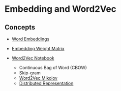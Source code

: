 # Embedding and Word2Vec

## Concepts

* [Word Embeddings](https://www.youtube.com/watch?v=ZsLhh1mly9k)

* [Embedding Weight Matrix](https://www.youtube.com/watch?time_continue=4&v=KVCcG5v8fi0)

* [Word2Vec Notebook](https://www.youtube.com/watch?v=4cWzv3YiF_w)
	* Continuous Bag of Word (CBOW)
	* Skip-gram
	* [Word2Vec Mikolov](https://s3.amazonaws.com/video.udacity-data.com/topher/2018/October/5bc56d28_word2vec-mikolov/word2vec-mikolov.pdf)
	* [Distributed Representation](https://s3.amazonaws.com/video.udacity-data.com/topher/2018/October/5bc56da8_distributed-representations-mikolov2/distributed-representations-mikolov2.pdf)